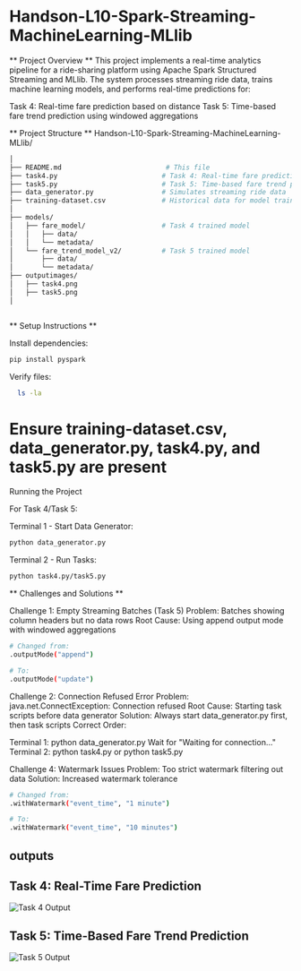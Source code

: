 # Handson-L10-Spark-Streaming-MachineLearning-MLlib

** Project Overview **
This project implements a real-time analytics pipeline for a ride-sharing platform using Apache Spark Structured Streaming and MLlib. The system processes streaming ride data, trains machine learning models, and performs real-time predictions for:

Task 4: Real-time fare prediction based on distance
Task 5: Time-based fare trend prediction using windowed aggregations

** Project Structure **
Handson-L10-Spark-Streaming-MachineLearning-MLlib/
```bash
│
├── README.md                          # This file
├── task4.py                          # Task 4: Real-time fare prediction
├── task5.py                          # Task 5: Time-based fare trend prediction
├── data_generator.py                 # Simulates streaming ride data
├── training-dataset.csv              # Historical data for model training
│
├── models/
│   ├── fare_model/                   # Task 4 trained model
│   │   ├── data/
│   │   └── metadata/
│   └── fare_trend_model_v2/          # Task 5 trained model
│       ├── data/
│       └── metadata/
├── outputimages/          
│   ├── task4.png
│   ├── task5.png
│   



```

** Setup Instructions **

Install dependencies:

```bash   
pip install pyspark
```

Verify files:
```bash
  ls -la
```

 # Ensure training-dataset.csv, data_generator.py, task4.py, and task5.py are present
Running the Project

For Task 4/Task 5:

Terminal 1 - Start Data Generator:
```bash
python data_generator.py
```

Terminal 2 - Run Tasks:
```bash
python task4.py/task5.py
```
** Challenges and Solutions **

Challenge 1: Empty Streaming Batches (Task 5)
Problem: Batches showing column headers but no data rows
Root Cause: Using append output mode with windowed aggregations
```bash
# Changed from:
.outputMode("append")

# To:
.outputMode("update")

```

Challenge 2: Connection Refused Error
Problem: java.net.ConnectException: Connection refused
Root Cause: Starting task scripts before data generator
Solution: Always start data_generator.py first, then task scripts
Correct Order:

Terminal 1: python data_generator.py
Wait for "Waiting for connection..."
Terminal 2: python task4.py or python task5.py

Challenge 4: Watermark Issues
Problem: Too strict watermark filtering out data
Solution: Increased watermark tolerance
```bash
# Changed from:
.withWatermark("event_time", "1 minute")

# To:
.withWatermark("event_time", "10 minutes")

```
## outputs 

## Task 4: Real-Time Fare Prediction

![Task 4 Output](outputimages/task4.png)


## Task 5: Time-Based Fare Trend Prediction

![Task 5 Output](outputimages/task5.png)


